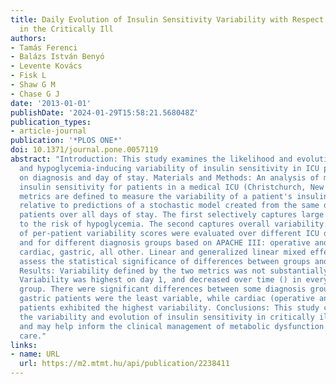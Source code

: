 ```yaml
---
title: Daily Evolution of Insulin Sensitivity Variability with Respect to Diagnosis
  in the Critically Ill
authors:
- Tamás Ferenci
- Balázs István Benyó
- Levente Kovács
- Fisk L
- Shaw G M
- Chase G J
date: '2013-01-01'
publishDate: '2024-01-29T15:58:21.568048Z'
publication_types:
- article-journal
publication: '*PLOS ONE*'
doi: 10.1371/journal.pone.0057119
abstract: "Introduction: This study examines the likelihood and evolution of overall
  and hypoglycemia-inducing variability of insulin sensitivity in ICU patients based
  on diagnosis and day of stay. Materials and Methods: An analysis of model-based
  insulin sensitivity for patients in a medical ICU (Christchurch, New Zealand). Two
  metrics are defined to measure the variability of a patient's insulin sensitivity
  relative to predictions of a stochastic model created from the same data for all
  patients over all days of stay. The first selectively captures large increases related
  to the risk of hypoglycemia. The second captures overall variability. Distributions
  of per-patient variability scores were evaluated over different ICU days of stay
  and for different diagnosis groups based on APACHE III: operative and non-operative
  cardiac, gastric, all other. Linear and generalized linear mixed effects models
  assess the statistical significance of differences between groups and over days.
  Results: Variability defined by the two metrics was not substantially different.
  Variability was highest on day 1, and decreased over time () in every diagnosis
  group. There were significant differences between some diagnosis groups: non-operative
  gastric patients were the least variable, while cardiac (operative and non-operative)
  patients exhibited the highest variability. Conclusions: This study characterizes
  the variability and evolution of insulin sensitivity in critically ill patients,
  and may help inform the clinical management of metabolic dysfunction in critical
  care."
links:
- name: URL
  url: https://m2.mtmt.hu/api/publication/2238411
---
```

